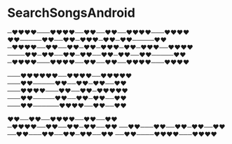 # SearchSongsAndroid
─♥♥♥♥───♥♥♥♥──♥♥──♥♥──♥♥♥♥───♥♥♥♥ 
♥♥─────♥♥──♥♥─♥♥♥─♥♥─♥♥─────♥♥
─♥♥♥♥──♥♥──♥♥─♥♥─♥♥♥─♥♥─♥♥♥──♥♥♥♥
────♥♥─♥♥──♥♥─♥♥──♥♥─♥♥──♥♥─────♥♥
─♥♥♥♥───♥♥♥♥──♥♥──♥♥──♥♥♥♥───♥♥♥♥

───♥♥♥♥♥♥──♥♥♥♥──♥♥♥♥♥
───♥♥─────♥♥──♥♥─♥♥──♥♥
───♥♥♥♥───♥♥──♥♥─♥♥♥♥♥
───♥♥─────♥♥──♥♥─♥♥──♥♥
───♥♥──────♥♥♥♥──♥♥──♥♥

♥♥──♥♥──♥♥♥♥──♥♥──♥♥
─♥♥♥♥──♥♥──♥♥─♥♥──♥♥
──♥♥───♥♥──♥♥─♥♥──♥♥
──♥♥───♥♥──♥♥─♥♥──♥♥
──♥♥────♥♥♥♥───♥♥♥♥
